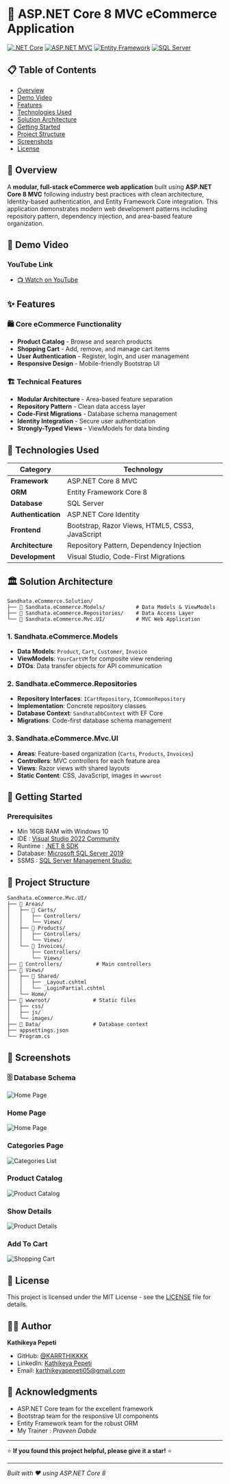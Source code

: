 # 🛒 ASP.NET Core 8 MVC eCommerce Application

[![.NET Core](https://img.shields.io/badge/.NET%20Core-8.0-blue.svg)](https://dotnet.microsoft.com/)
[![ASP.NET MVC](https://img.shields.io/badge/ASP.NET-MVC-green.svg)](https://docs.microsoft.com/en-us/aspnet/core/mvc/)
[![Entity Framework](https://img.shields.io/badge/Entity%20Framework-Core%208-orange.svg)](https://docs.microsoft.com/en-us/ef/core/)
[![SQL Server](https://img.shields.io/badge/SQL%20Server-Latest-red.svg)](https://www.microsoft.com/en-us/sql-server)

## 📋 Table of Contents
- [Overview](https://github.com/KARRTHIKKKK/ASP.NET_Core-8_MVC_eCommerce_Application/blob/master/README.md#-overview)
- [Demo Video](https://github.com/KARRTHIKKKK/ASP.NET_Core-8_MVC_eCommerce_Application/blob/master/README.md#-demo-video)
- [Features](https://github.com/KARRTHIKKKK/ASP.NET_Core-8_MVC_eCommerce_Application/blob/master/README.md#-features)
- [Technologies Used](https://github.com/KARRTHIKKKK/ASP.NET_Core-8_MVC_eCommerce_Application/blob/master/README.md#-technologies-used)
- [Solution Architecture](https://github.com/KARRTHIKKKK/ASP.NET_Core-8_MVC_eCommerce_Application/blob/master/README.md#%EF%B8%8F-solution-architecture)
- [Getting Started](https://github.com/KARRTHIKKKK/ASP.NET_Core-8_MVC_eCommerce_Application/blob/master/README.md#-getting-started)
- [Project Structure](https://github.com/KARRTHIKKKK/ASP.NET_Core-8_MVC_eCommerce_Application/blob/master/README.md#-project-structure)
- [Screenshots](https://github.com/KARRTHIKKKK/ASP.NET_Core-8_MVC_eCommerce_Application/blob/master/README.md#-screenshots)
- [License](https://github.com/KARRTHIKKKK/ASP.NET_Core-8_MVC_eCommerce_Application/blob/master/README.md#-license)

## 🔷 Overview

A **modular, full-stack eCommerce web application** built using **ASP.NET Core 8 MVC** following industry best practices with clean architecture, Identity-based authentication, and Entity Framework Core integration. This application demonstrates modern web development patterns including repository pattern, dependency injection, and area-based feature organization.

## 🎥 Demo Video

### YouTube Link
- [📺 Watch on YouTube](https://www.youtube.com/watch?v=7XIx_slTZ2g)

## ✨ Features

### 🛍️ Core eCommerce Functionality
- **Product Catalog** - Browse and search products
- **Shopping Cart** - Add, remove, and manage cart items
- **User Authentication** - Register, login, and user management
- **Responsive Design** - Mobile-friendly Bootstrap UI

### 🏗️ Technical Features
- **Modular Architecture** - Area-based feature separation
- **Repository Pattern** - Clean data access layer
- **Code-First Migrations** - Database schema management
- **Identity Integration** - Secure user authentication
- **Strongly-Typed Views** - ViewModels for data binding

## 🔨 Technologies Used

| Category | Technology |
|----------|------------|
| **Framework** | ASP.NET Core 8 MVC |
| **ORM** | Entity Framework Core 8 |
| **Database** | SQL Server |
| **Authentication** | ASP.NET Core Identity |
| **Frontend** | Bootstrap, Razor Views, HTML5, CSS3, JavaScript |
| **Architecture** | Repository Pattern, Dependency Injection |
| **Development** | Visual Studio, Code-First Migrations |

## 🏛️ Solution Architecture

```
Sandhata.eCommerce.Solution/
├── 📁 Sandhata.eCommerce.Models/          # Data Models & ViewModels
├── 📁 Sandhata.eCommerce.Repositories/    # Data Access Layer
└── 📁 Sandhata.eCommerce.Mvc.UI/          # MVC Web Application
```

### **1. Sandhata.eCommerce.Models**
- **Data Models**: `Product`, `Cart`, `Customer`, `Invoice`
- **ViewModels**: `YourCartVM` for composite view rendering
- **DTOs**: Data transfer objects for API communication

### **2. Sandhata.eCommerce.Repositories**
- **Repository Interfaces**: `ICartRepository`, `ICommonRepository`
- **Implementation**: Concrete repository classes
- **Database Context**: `SandhataDbContext` with EF Core
- **Migrations**: Code-first database schema management

### **3. Sandhata.eCommerce.Mvc.UI**
- **Areas**: Feature-based organization (`Carts`, `Products`, `Invoices`)
- **Controllers**: MVC controllers for each feature area
- **Views**: Razor views with shared layouts
- **Static Content**: CSS, JavaScript, images in `wwwroot`

## 🚀 Getting Started

### Prerequisites
- Min 16GB RAM with Windows 10
- IDE     : [Visual Studio 2022 Community](https://apps.microsoft.com/detail/XPDCFJDKLZJLP8?hl=en-GB&gl=IN&ocid=pdpshare)
- Runtime : [.NET 8 SDK](https://dotnet.microsoft.com/download/dotnet/8.0)
- Database: [Microsoft SQL Server 2019](https://www.microsoft.com/en-in/download/details.aspx?id=101064)
- SSMS    : [SQL Server Management Studio:](https://learn.microsoft.com/en-us/ssms/install/install)

## 📁 Project Structure

```
Sandhata.eCommerce.Mvc.UI/
├── 📁 Areas/
│   ├── 📁 Carts/
│   │   ├── Controllers/
│   │   └── Views/
│   ├── 📁 Products/
│   │   ├── Controllers/
│   │   └── Views/
│   └── 📁 Invoices/
│       ├── Controllers/
│       └── Views/
├── 📁 Controllers/           # Main controllers
├── 📁 Views/
│   ├── 📁 Shared/
│   │   ├── _Layout.cshtml
│   │   └── _LoginPartial.cshtml
│   └── Home/
├── 📁 wwwroot/              # Static files
│   ├── css/
│   ├── js/
│   └── images/
├── 📁 Data/                 # Database context
├── appsettings.json
└── Program.cs
```
## 📸 Screenshots
### 🗄️ Database Schema
![Home Page](Tables.png)

### Home Page
![Home Page](Home.png)

### Categories Page
![Categories List](Category.png)

### Product Catalog
![Product Catalog](Product.png)

### Show Details
![Product Details](Detail.png)

### Add To Cart
![Shopping Cart](Cart.png)

## 📝 License

This project is licensed under the MIT License - see the [LICENSE](LICENSE) file for details.

## 👨‍💻 Author

**Kathikeya Pepeti**
- GitHub: [@KARRTHIKKKK](https://github.com/KARRTHIKKKK)
- LinkedIn: [Kathikeya Pepeti](https://www.linkedin.com/in/karthikeya-pepeti/)
- Email: karthikeyapepeti05@gmail.com

## 🙏 Acknowledgments

- ASP.NET Core team for the excellent framework
- Bootstrap team for the responsive UI components
- Entity Framework team for the robust ORM
- My Trainer : _Praveen Dabde_

---

⭐ **If you found this project helpful, please give it a star!** ⭐

---
*Built with ❤️ using ASP.NET Core 8*
